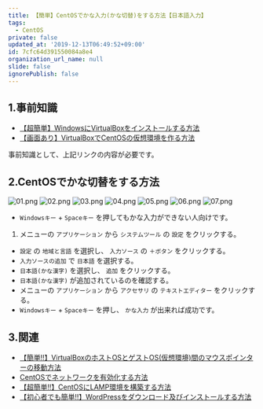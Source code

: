 ```yaml
---
title: 【簡単】CentOSでかな入力(かな切替)をする方法【日本語入力】
tags:
  - CentOS
private: false
updated_at: '2019-12-13T06:49:52+09:00'
id: 7cfc64d391550084a8e4
organization_url_name: null
slide: false
ignorePublish: false
---
```

## 1.事前知識
- [【超簡単】WindowsにVirtualBoxをインストールする方法](https://qiita.com/ryome/items/519fd7e50fb0b951fd7f)
- [【画面あり】VirtualBoxでCentOSの仮想環境を作る方法](https://qiita.com/ryome/items/e55caf5bed345f95451d)

事前知識として、上記リンクの内容が必要です。

## 2.CentOSでかな切替をする方法
![01.png](https://qiita-image-store.s3.ap-northeast-1.amazonaws.com/0/449867/36175015-4429-385f-c6ec-5376acc79f0c.png)
![02.png](https://qiita-image-store.s3.ap-northeast-1.amazonaws.com/0/449867/db4f0682-fdd6-7631-92f6-c789d24d2b66.png)
![03.png](https://qiita-image-store.s3.ap-northeast-1.amazonaws.com/0/449867/b23708a7-5c03-0ccc-b389-8efefb6d189e.png)
![04.png](https://qiita-image-store.s3.ap-northeast-1.amazonaws.com/0/449867/bd964db3-bed9-3044-5c0a-3b0dc439fc08.png)
![05.png](https://qiita-image-store.s3.ap-northeast-1.amazonaws.com/0/449867/cb9f4afb-6661-3f98-6758-03e1f3fa202f.png)
![06.png](https://qiita-image-store.s3.ap-northeast-1.amazonaws.com/0/449867/dcc487b3-5f4a-12fa-e4a1-d44bfaf61a53.png)
![07.png](https://qiita-image-store.s3.ap-northeast-1.amazonaws.com/0/449867/da59f650-c93b-0aa4-7004-23106376ccb2.png)


- `Windowsキー` + `Spaceキー` を押してもかな入力ができない人向けです。

1. メニューの `アプリケーション` から `システムツール` の `設定` をクリックする。
- `設定` の `地域と言語` を選択し、 `入力ソース` の `＋ボタン` をクリックする。
- `入力ソースの追加` で `日本語` を選択する。
- `日本語(かな漢字)` を選択し、 `追加` をクリックする。
- `日本語(かな漢字)` が追加されているのを確認する。
- メニューの `アプリケーション` から `アクセサリ` の `テキストエディター` をクリックする。
- `Windowsキー` + `Spaceキー` を押し、 `かな入力` が出来れば成功です。


## 3.関連
- [【簡単!!】VirtualBoxのホストOSとゲストOS(仮想環境)間のマウスポインターの移動方法](https://qiita.com/ryome/items/07a908bbbad27d35cd2e)
- [CentOSでネットワークを有効化する方法](https://qiita.com/ryome/items/781e0cdcf8221ea80f85)
- [【超簡単!!】CentOSにLAMP環境を構築する方法](https://qiita.com/ryome/items/931abd54c9b8a46c9722)
- [【初心者でも簡単!!】WordPressをダウンロード及びインストールする方法](https://qiita.com/ryome/items/ca73897b67dc9c4a3df0)







